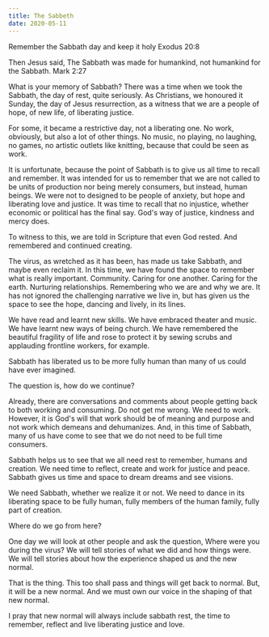 ```yaml
---
title: The Sabbeth
date: 2020-05-11
---
```



Remember the Sabbath day and keep it holy Exodus 20:8
 
Then Jesus said, The Sabbath was made for humankind, not humankind for the Sabbath.  Mark 2:27

What is your memory of Sabbath?  There was a time when we took the Sabbath, the day of rest, quite seriously.  As 
Christians, we honoured it Sunday, the day of Jesus resurrection, as a witness that we are a people of hope, of new life, 
of liberating justice.

For some, it became a restrictive day, not a liberating one.  No work, obviously, but also a lot of other things.   No 
music, no playing, no laughing, no games, no artistic outlets like knitting, because that could be seen as work.

It is unfortunate, because the point of Sabbath is to give us all time to recall and remember.  It was intended for us to 
remember that we are not called to be units of production nor being merely consumers, but instead, human beings.  We were 
not to designed to be people of anxiety, but hope and liberating love and justice.  It was time to recall that no 
injustice, whether economic or political has the final say.  God's way of justice, kindness and mercy does.

To witness to this, we are told in Scripture that even God rested.  And remembered and continued creating.

The virus, as wretched as it has been, has made us take Sabbath, and maybe even reclaim it.  In this time, we have found 
the space to remember what is really important.  Community.  Caring for one another.  Caring for the earth.  Nurturing 
relationships.  Remembering who we are and why we are.  It has not ignored the challenging narrative we live in, but has 
given us the space to see the hope, dancing and lively, in its lines.

We have read and learnt new skills.  We have embraced theater and music.  We have learnt new ways of being church.  We 
have remembered the beautiful fragility of life and rose to protect it by sewing scrubs and applauding frontline workers, 
for example.

Sabbath has liberated us to be more fully human than many of us could have ever imagined.    

The question is, how do we continue?

Already, there are conversations and comments about people getting back to both working and consuming.  Do not get me 
wrong. We need to work.  However, it is God's will that work should be of meaning and purpose and not work which demeans 
and dehumanizes.  And, in this time of Sabbath, many of us have come to see that we do not need to be full time consumers.

Sabbath helps us to see that we all need rest to remember, humans and creation.  We need time to reflect, create and work
for justice and peace.  Sabbath gives us time and space to dream dreams and see visions.

We need Sabbath, whether we realize it or not.  We need to dance in its liberating space to be fully human, fully members
of the human family, fully part of creation.

Where do we go from here?

One day we will look at other people and ask the question, Where were you during the virus?   We will tell stories of 
what we did and how things were.  We will tell stories about how the experience shaped us and the new normal.

That is the thing.  This too shall pass and things will get back to normal.  But, it will be a new normal.  And we must 
own our voice in the shaping of that new normal.

I pray that new normal will always include sabbath rest, the time to remember, reflect and live liberating justice and 
love.


